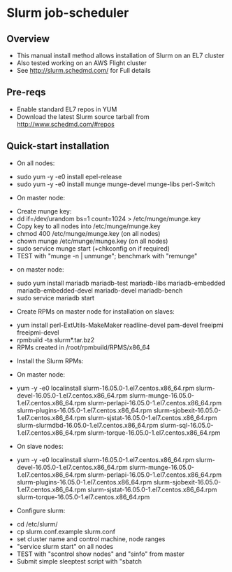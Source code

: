 # Slurm job-scheduler

## Overview

 * This manual install method allows installation of Slurm on an EL7 cluster
 * Also tested working on an AWS Flight cluster
 * See http://slurm.schedmd.com/ for Full details

## Pre-reqs
 * Enable standard EL7 repos in YUM
 * Download the latest Slurm source tarball from http://www.schedmd.com/#repos

## Quick-start installation

* On all nodes:
 - sudo yum -y -e0 install epel-release
 - sudo yum -y -e0 install munge munge-devel munge-libs perl-Switch

* On master node:
 - Create munge key:
 - dd if=/dev/urandom bs=1 count=1024 > /etc/munge/munge.key
 - Copy key to all nodes into /etc/munge/munge.key
 - chmod 400 /etc/munge/munge.key (on all nodes)
 - chown munge /etc/munge/munge.key (on all nodes)
 - sudo service munge start (+chkconfig on if required)
 - TEST with "munge -n | unmunge"; benchmark with "remunge"

* on master node:
 - sudo yum install mariadb mariadb-test mariadb-libs mariadb-embedded mariadb-embedded-devel mariadb-devel mariadb-bench
 - sudo service mariadb start

* Create RPMs on master node for installation on slaves:
 - yum install perl-ExtUtils-MakeMaker readline-devel pam-devel freeipmi freeipmi-devel
 - rpmbuild -ta slurm*.tar.bz2
 - RPMs created in /root/rpmbuild/RPMS/x86_64

* Install the Slurm RPMs:
 - On master node:
 - yum -y -e0 localinstall slurm-16.05.0-1.el7.centos.x86_64.rpm slurm-devel-16.05.0-1.el7.centos.x86_64.rpm slurm-munge-16.05.0-1.el7.centos.x86_64.rpm slurm-perlapi-16.05.0-1.el7.centos.x86_64.rpm slurm-plugins-16.05.0-1.el7.centos.x86_64.rpm slurm-sjobexit-16.05.0-1.el7.centos.x86_64.rpm slurm-sjstat-16.05.0-1.el7.centos.x86_64.rpm slurm-slurmdbd-16.05.0-1.el7.centos.x86_64.rpm slurm-sql-16.05.0-1.el7.centos.x86_64.rpm slurm-torque-16.05.0-1.el7.centos.x86_64.rpm

 - On slave nodes:
 - yum -y -e0 localinstall slurm-16.05.0-1.el7.centos.x86_64.rpm slurm-devel-16.05.0-1.el7.centos.x86_64.rpm slurm-munge-16.05.0-1.el7.centos.x86_64.rpm slurm-perlapi-16.05.0-1.el7.centos.x86_64.rpm slurm-plugins-16.05.0-1.el7.centos.x86_64.rpm slurm-sjobexit-16.05.0-1.el7.centos.x86_64.rpm slurm-sjstat-16.05.0-1.el7.centos.x86_64.rpm slurm-torque-16.05.0-1.el7.centos.x86_64.rpm

* Configure slurm:
 - cd /etc/slurm/
 - cp slurm.conf.example slurm.conf
 - set cluster name and control machine, node ranges
 - "service slurm start" on all nodes
 - TEST with "scontrol show nodes" and "sinfo" from master
 - Submit simple sleeptest script with "sbatch <script>"; use "squeue" to view